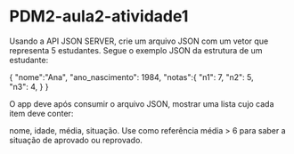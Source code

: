 # PDM2-aula2-atividade1

Usando a API JSON SERVER, crie um arquivo JSON com um vetor que representa 5 estudantes. Segue o exemplo JSON da estrutura de um estudante:

{
	"nome":"Ana",
	"ano_nascimento": 1984,
	"notas":{
		"n1": 7,
		"n2": 5,	
		"n3": 4,
      }
}

O app deve após consumir o arquivo JSON, mostrar uma lista cujo cada item deve conter:

nome,
idade,
média,
situação.
Use como referência média > 6 para saber a situação de aprovado ou reprovado.
